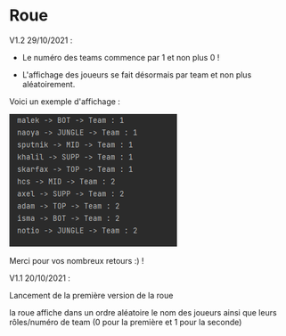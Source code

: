# Roue
V1.2 29/10/2021 :

- Le numéro des teams commence par 1 et non plus 0 !

- L'affichage des joueurs se fait désormais par team et non plus aléatoirement.

Voici un exemple d'affichage :

![Image affichage V2](image/affichage.PNG "Image affichage V2")

Merci pour vos nombreux retours :) !

V1.1 20/10/2021 : 

Lancement de la première version de la roue

la roue affiche dans un ordre aléatoire le nom des joueurs ainsi que leurs rôles/numéro de team (0 pour la première et 1 pour la seconde)
